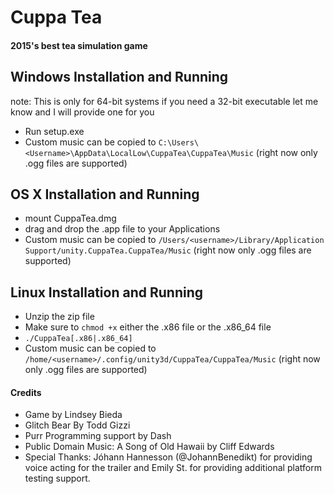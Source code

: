 # Cuppa Tea
#### 2015's best tea simulation game

Windows Installation and Running
--------------------
note: This is only for 64-bit systems if you need a 32-bit executable let me know and I will provide one for you
- Run setup.exe
- Custom music can be copied to `C:\Users\<Username>\AppData\LocalLow\CuppaTea\CuppaTea\Music` (right now only .ogg files are supported)

OS X Installation and Running
-----------------
- mount CuppaTea.dmg
- drag and drop the .app file to your Applications
- Custom music can be copied to `/Users/<username>/Library/Application Support/unity.CuppaTea.CuppaTea/Music` (right now only .ogg files are supported)

Linux Installation and Running
------------------
- Unzip the zip file
- Make sure to `chmod +x` either the .x86 file or the .x86_64 file
- `./CuppaTea[.x86|.x86_64]`
- Custom music can be copied to `/home/<username>/.config/unity3d/CuppaTea/CuppaTea/Music` (right now only .ogg files are supported) 


#### Credits

- Game by Lindsey Bieda
- Glitch Bear By Todd Gizzi
- Purr Programming support by Dash
- Public Domain Music: A Song of Old Hawaii by Cliff Edwards
- Special Thanks: Jóhann Hannesson (@JohannBenedikt) for providing voice acting for the trailer and Emily St. for providing additional platform testing support. 
